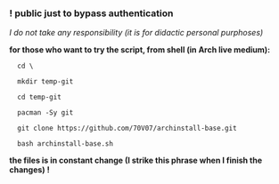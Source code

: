 
### ! public just to bypass authentication

*I do not take any responsibility (it is for didactic personal purphoses)*

**for those who want to try the script, from shell (in Arch live medium):**
```
  cd \
  
  mkdir temp-git
  
  cd temp-git
  
  pacman -Sy git
  
  git clone https://github.com/70V07/archinstall-base.git
  
  bash archinstall-base.sh
```
**the files is in constant change (I strike this phrase when I finish the changes) !**
